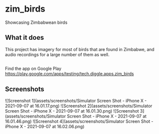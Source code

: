# zim_birds

Showcasing Zimbabwean birds

## What it does
This project has imagery for most of birds that are found in Zimbabwe,
and audio recordings for a large number of them as well.

##
Find the app on Google Play https://play.google.com/apps/testing/tech.diggle.apps.zim_birds

## Screenshots
![Screenshot 1](assets/screenshots/Simulator Screen Shot - iPhone X - 2021-09-07 at 16.01.17.png)
![Screenshot 2](assets/screenshots/Simulator Screen Shot - iPhone X - 2021-09-07 at 16.01.30.png)
![Screenshot 3](assets/screenshots/Simulator Screen Shot - iPhone X - 2021-09-07 at 16.01.46.png)
![Screenshot 4](assets/screenshots/Simulator Screen Shot - iPhone X - 2021-09-07 at 16.02.06.png)
